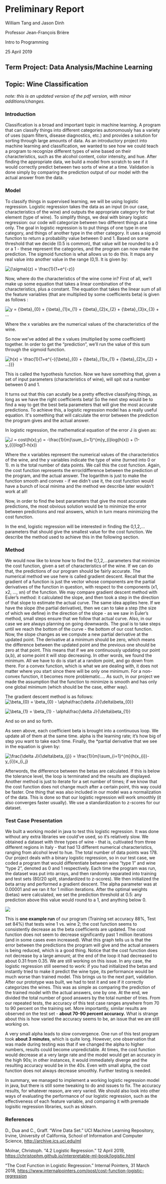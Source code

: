 # Preliminary Report

William Tang and Jason Dinh

Professor Jean-François Brière

Intro to Programming

25 April 2019


## Term Project: Data Analysis/Machine Learning

## Topic: Wine Classification

*note: this is an updated version of the pdf version, with minor additions/changes.*


### Introduction
Classification is a broad and important topic in machine learning. A program that can classify things into different 
categories autonomously has a variety of uses (spam filters, disease diagnostics, etc.) and provides a solution for sorting 
through large amounts of data. As an introductory project into machine learning and classification, we wanted to see how we could 
teach a program to recognize different types of wine based on their characteristics, such as the alcohol content, color intensity, 
and hue. After finding the appropriate data, we build a model from scratch to see if it would correctly predict between two sorts of 
wine at a time. Validation is done simply by comparing the prediction output of our model with the actual answer from the data.

### Model
To classify things in supervised learning, we will be using logistic regression. Logistic regression takes the data as an input 
(in our case, characteristics of the wine) and outputs the appropriate category for that element (type of wine). To simplify things, 
we deal with binary logistic regression: our code will categorize between two different things at a time only. 
The goal in logistic regression is to put things of one type in one category, and things of another type in the other category. 
It uses a sigmoid function to return a probability value between 0 and 1. Based on some threshold that we decide (0.5 is common), that value will be rounded to a 0 or a 1 - these represent the categories, and the program can now make the prediction.
The sigmoid function is what allows us to do this. It maps any real value into another value in the range (0,1). It is given by:

<img src="https://latex.codecogs.com/svg.latex?{\sigma}(z)&space;=&space;\frac{1}{1&plus;e^{-z}}" title="{\sigma}(z) = \frac{1}{1+e^{-z}}" />

Now, where do the characteristics of the wine come in? First of all, we’ll make up some equation that takes a linear combination of the 
characteristics, plus a constant. The equation that takes the linear sum of all the feature variables (that are multiplied by some 
coefficients beta) is given as follows :

<img src="https://latex.codecogs.com/svg.latex?y&space;=&space;{\beta}_{0}&space;&plus;&space;{\beta}_{1}x_{1}&space;&plus;&space;{\beta}_{2}x_{2}&space;&plus;&space;{\beta}_{3}x_{3}&space;&plus;&space;..." title="y = {\beta}_{0} + {\beta}_{1}x_{1} + {\beta}_{2}x_{2} + {\beta}_{3}x_{3} + ..." />

Where the x variables are the numerical values of the characteristics of the wine.

So now we've added all the x values (multiplied by some coefficient) together. In order to get the “prediction”, we’ll run 
the value of this sum through the sigmoid function.

<img src="https://latex.codecogs.com/svg.latex?h(x)&space;=&space;\frac{1}{1&plus;e^{-({\beta}_{0}&space;&plus;&space;{\beta}_{1}x_{1}&space;&plus;&space;{\beta}_{2}x_{2}&space;&plus;&space;...)}}" title="h(x) = \frac{1}{1+e^{-({\beta}_{0} + {\beta}_{1}x_{1} + {\beta}_{2}x_{2} + ...)}}" />

This is called the hypothesis function. Now we have something that, given a set of input parameters (characteristics of wine), will 
spit out a number between 0 and 1. 

It turns out that this can acutally be a pretty effective classifying things, as long as we have the right coefficients beta! So the next step would be to find a way to get the best beta parameters that will give the most accurate predictions. 
To achieve this, a logistic regression model has a really useful equation. It's something that will calculate the error between the prediction the program gives and the actual answer.

In logistic regression, the mathematical equation of the error J is given as:

<img src="https://latex.codecogs.com/svg.latex?J&space;=&space;cost(h(x),y)&space;=&space;-\frac{1}{m}\sum_{i=1}^{m}y_{i}log(h(x))&space;&plus;&space;(1-y_{i})log(1-h(x))" title="J = cost(h(x),y) = -\frac{1}{m}\sum_{i=1}^{m}y_{i}log(h(x)) + (1-y_{i})log(1-h(x))" />

Where the x variables represent the numerical values of the characteristics of the wine, and the y variables indicate the type of 
wine (turned into 0 or 1). m is the total number of data points. We call this the cost function. Again, the cost function represents the 
error/difference between the prediction of the program, and the actual answer. The logarithm is just to make the function smooth and convex - if we didn't use it, the cost function would have a bunch of local minima and the method we describe later wouldn't work at all!

Now, in order to find the best parameters that give the most accurate predictions, the most obvious solution would be to minimize the error between predictions and real answers, which in turn means minimizing the cost function.

In the end, logistic regression will be interested in finding the 0,1,2,... parameters that should give the smallest value for the
cost function. We describe the method used to achieve this in the following section.

### Method

We would now like to know how to find the 0,1,2,...parameters that minimize the cost function, given a set of characteristics of the
wine. If we can do that, the predictions of our program should be fairly accurate. 
The numerical method we use here is called gradient descent. Recall that the gradient of a function is just the vector whose components
are the partial derivatives of the function in question, with respect to the components (x1, x2, …, xn) of the function. We may compare
gradient descent method with Euler’s method: it calculated the slope, and then took a step in the direction of that slope to estimate
the actual curve. The same idea applies here. If we have the slope (the partial derivative), then we can to take a step (the size of 
which we define) in the direction of the slope - as we saw in Euler’s method, small steps ensure that we follow that actual curve. Also, in our case we are always planning on going downwards. The goal is to take steps until we reach the bottom of the curve - the bottom of our cost function. 
Now, the slope changes as we compute a new partial derivative at the updated point. The derivative at a minimum should be zero, which 
means the difference between the updated point and the previous one should be zero at that point. This means that if we are continuously updating our point (a,b), at some point it will stop decreasing. In other words, we found the minimum. All we have to do is start at a random point, and go down from there. For a convex function, which is what we are dealing with, it does not matter where you start since there will be only one minimum. For a non-convex function, it becomes more problematic…. As such, in our project we made the assumption that the function to minimize is smooth and has only one global minimum (which should be the case, either way).

The gradient descent method is as follows:
<img src="https://latex.codecogs.com/svg.latex?\beta_{0}&space;=&space;\beta_{0}&space;-&space;\alpha\frac{\delta&space;J}{\delta\beta_{0}}" title="\beta_{0} = \beta_{0} - \alpha\frac{\delta J}{\delta\beta_{0}}" />

<img src="https://latex.codecogs.com/svg.latex?\beta_{1}&space;=&space;\beta_{1}&space;-&space;\alpha\frac{\delta&space;J}{\delta\beta_{1}}" title="\beta_{1} = \beta_{1} - \alpha\frac{\delta J}{\delta\beta_{1}}" />

And so on and so forth.

As seen above, each coefficient beta is brought into a continuous loop. We update all of them at the same time. alpha is the
learning rate; it’s how big of step you want to take each time. Finally, the *partial derivative that we see in the equation is 
given by:

<img src="https://latex.codecogs.com/svg.latex?\frac{\delta&space;J}{\delta\beta_{j}}&space;=&space;\frac{1}{m}\sum_{i=1}^{m}(h(x_{i})-y_{i})x_{i_j}" title="\frac{\delta J}{\delta\beta_{j}} = \frac{1}{m}\sum_{i=1}^{m}(h(x_{i})-y_{i})x_{i_j}" />


Afterwords, the difference between the betas are calculated. If this is below the tolerance level, the loop is terminated and the 
results are displayed. Another method is just to iterate for a set number of times; if we know that the cost function does not 
change much after a certain point, this way could be faster.
	One thing that was also included in our model was a normalization of the data. This is done so that our logistic regression will
  work smoothly (it also converges faster usually). We use a standardization to z-scores for our dataset. 
  
  ### Test Case Presentation
  
  We built a working model in java to test this logistic regression. It was done without any extra libraries we could’ve used, so it’s
  relatively slow.
 We obtained a dataset with three types of wine - that is, cultivated from three different regions in Italy - that had 13 different
 numerical characteristics, ranging from alcohol level to hue. The total number of data points was 178. Our project deals with a binary
 logistic regression, so in our test case, we coded a program that would differentiate between wine “type 1” and wine “type 2”, denoted
 as 0 and 1 respectively. Each time the program was run, the dataset was put into arrays, and then randomly separated into training and 
 test sets (80/20 split, standardized to z-scores). We then initialized the beta array and performed a gradient descent. The alpha
 parameter was at 0.00001 and we ran it for 1 million iterations. After the optimal weights (betas) were calculated, we set the 
 prediction threshold at 0.5: any prediction above this value would round to a 1, and anything below 0.

<img src="https://docs.google.com/spreadsheets/d/e/2PACX-1vSLaBXWsiiBeu1zfTqPmq8iLXzsaX7IG35gAjtbNRTAyaonVMbvmKgCfkXKAsa0MJCr2SwRC1Env2ru/pubchart?oid=38998274&format=image"/>

This is **one example run** of our program (Training set accuracy 88%, Test set 84%) that tests wine 1 vs. wine 2; the cost function seems to consistently decrease as the beta coefficients are updated. The cost function does not seem to decrease significantly past 1 million iterations (and in some cases even increased). What this graph tells us is that the error between the predictions the program will give and the actual answers is being reduced, which is a good thing. Notice that the cost function does not decrease by a large amount; at the end of the loop it had decreased to about 0.31 from 0.35. We are still working on this issue. In any case, the logistic regression still seemed to work: if you had initialized the betas and instantly tried to make it predict the wine type, its performance would be much worse than trained model.
This brings us to the next part, validation. After our prototype was built, we had to test it and see if it correctly categorizes the 
wines. This was as simple as comparing the prediction of the trained model with the actual answers, one by one. At the end, we divided 
the total number of good answers by the total number of tries. From our repeated tests, the accuracy of this test case ranges anywhere from 70 to 90 percent on the training set. More importantly, similar results are observed on the test set - **about 70-90 percent accuracy.** What is strange about this is how varied the accuracy seems to be, an issue that we are still working on.


A very small alpha leads to slow convergence. One run of this test program took **about 3 minutes**, which is quite long. However, 
one observation that was made during testing was that if we changed the alpha to higher numbers, results could become unpredictable. 
At times, the cost function would decrease at a very large rate and the model would get an accuracy in the high 90s; in other instances, it would immediately diverge and the resulting accuracy would be in the 40s. Even with small alpha, the cost function does not always decrease smoothly. Further testing is needed.

In summary, we managed to implement a working logistic regression model in java, but there is still some tweaking to do and issues to
fix. The accuracy results, for whatever reason, are very varied. We should also look into other ways of evaluating the performance of our logistic regression, such as the effectiveness of each
feature variable, and comparing it with premade logisitic regression libraries, such as sklearn.



### References

D., Dua and C., Graff. “Wine Data Set.” UCI Machine Learning Repository, Irvine, University of California, School of Information and Computer Science, http://archive.ics.uci.edu/ml

Molnar, Christoph. “4.2 Logistic Regression.” 12 April 2019,  https://christophm.github.io/interpretable-ml-book/logistic.html

“The Cost Function in Logistic Regression.” Internal Pointers, 31 March 2018, https://www.internalpointers.com/post/cost-function-logistic-regression
